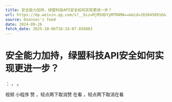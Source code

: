 ```yaml
---
title: 安全能力加持，绿盟科技API安全如何实现更进一步？
url: https://mp.weixin.qq.com/s?__biz=MjM5ODYyMTM4MA==&mid=2650458916&idx=1&sn=4aca49aa209ae2cf96b245b1d901f95d
source: Doonsec's feed
date: 2024-09-26
fetch_date: 2025-10-06T18:24:07.856883
---
```


# 安全能力加持，绿盟科技API安全如何实现更进一步？

：
，
。

视频
小程序
赞
，轻点两下取消赞
在看
，轻点两下取消在看